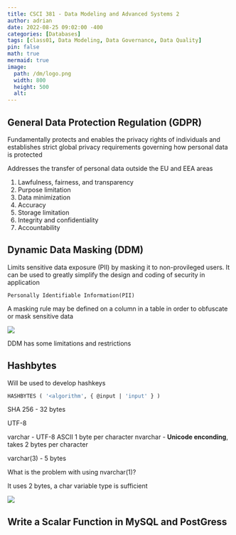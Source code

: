 ```yaml
---
title: CSCI 381 - Data Modeling and Advanced Systems 2
author: adrian
date: 2022-08-25 09:02:00 -400
categories: [Databases]
tags: [class01, Data Modeling, Data Governance, Data Quality]
pin: false
math: true
mermaid: true
image:
  path: /dm/logo.png
  width: 800
  height: 500
  alt: 
---
```


## General Data Protection Regulation (GDPR) 

Fundamentally protects and enables the privacy rights of individuals and establishes strict global privacy requirements governing how personal data is protected

Addresses the transfer of personal data outside the EU and EEA areas

1. Lawfulness, fairness, and transparency
1. Purpose limitation
1. Data minimization
1. Accuracy
1. Storage limitation
1. Integrity and confidentiality
1. Accountability

## Dynamic Data Masking (DDM)

Limits sensitive data exposure (PII) by masking it to non-provileged users. It can be used to greatly simplify the design and coding of security in application

`Personally Identifiable Information(PII)`

A masking rule may be defined on a column in a table in order to obfuscate or mask sensitive data

<img src='/dm/02-01.png'>

DDM has some limitations and restrictions

## Hashbytes

Will be used to develop hashkeys

```sql
HASHBYTES ( '<algorithm', { @input | 'input' } )

```

SHA 256 - 32 bytes


UTF-8 

varchar - UTF-8 ASCII 1 byte per character
nvarchar - **Unicode enconding**, takes 2 bytes per character

varchar(3) - 5 bytes

What is the problem with using nvarchar(1)?

It uses 2 bytes, a char variable type is sufficient

<img src="/dm/02-01.png">

## Write a Scalar Function in MySQL and PostGress